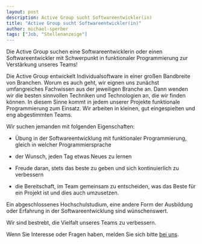 ```yaml
---
layout: post
description: Active Group sucht Softwareentwickler(in)
title: "Active Group sucht Softwareentwickler(in)"
author: michael-sperber
tags: ["Job, "Stellenanzeige"]
---
```


Die Active Group suchen eine Softwareentwicklerin oder einen
Softwareentwickler mit Schwerpunkt in funktionaler Programmierung zur
Verstärkung unseres Teams!

<!-- more start -->

Die Active Group entwickelt Individualsoftware in einer großen
Bandbreite von Branchen.  Worum es auch geht, wir eignen uns zunächst
umfangreiches Fachwissen aus der jeweiligen Branche an.  Dann wenden
wir die besten sinnvollen Techniken und Technologien an, die wir
finden können.  In diesem Sinne kommt in jedem unserer Projekte
funktionale Programmierung zum Einsatz.  Wir arbeiten in kleinen, gut
eingespielten und eng abgestimmten Teams.

Wir suchen jemanden mit folgenden Eigenschaften:

- Übung in der Softwareentwicklung mit funktionaler Programmierung,
  gleich in welcher Programmiersprache

- der Wunsch, jeden Tag etwas Neues zu lernen

- Freude daran, stets das beste zu geben und sich kontinuierlich zu verbessern

- die Bereitschaft, im Team gemeinsam zu entscheiden, was das Beste
  für ein Projekt ist und dies auch umzusetzen.

Ein abgeschlossenes Hochschulstudium, eine andere Form der Ausbildung
oder Erfahrung in der Softwareentwicklung sind wünschenswert.

Wir sind bestrebt, die Vielfalt unseres Teams zu verbessern.

Wenn Sie Interesse oder Fragen haben, melden Sie sich bitte [bei
uns](mailto:info@active-group.de).

<!-- more end -->
